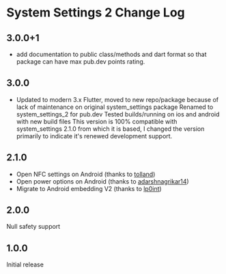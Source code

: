 # System Settings 2 Change Log

## 3.0.0+1

- add documentation to public class/methods and dart format so that package
  can have max pub.dev points rating.

## 3.0.0

- Updated to modern 3.x Flutter, moved to new repo/package because of lack
  of maintenance on original system_settings package
  Renamed to system_settings_2 for pub.dev
  Tested builds/running on ios and android with new build files
  This version is 100% compatible with system_settings 2.1.0 from which it is
  based, I changed the version primarily to indicate it's renewed development
  support.

## 2.1.0

- Open NFC settings on Android (thanks to [tolland](https://github.com/tolland))
- Open power options on Android (thanks to [adarshnagrikar14](https://github.com/adarshnagrikar14))
- Migrate to Android embedding V2 (thanks to [lp0int](https://github.com/lp0int))

## 2.0.0

Null safety support

## 1.0.0

Initial release
